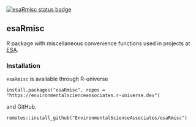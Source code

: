 [![esaRmisc status badge](https://environmentalscienceassociates.r-universe.dev/badges/esaRmisc)](https://environmentalscienceassociates.r-universe.dev)

## esaRmisc

R package with miscellaneous convenience functions used in projects at [ESA](https://esassoc.com/).

### Installation

`esaRmisc` is available through R-universe

```
install.packages("esaRmisc", repos = "https://environmentalscienceassociates.r-universe.dev")
```

and GitHub.

```
remotes::install_github("EnvironmentalScienceAssociates/esaRmisc")
```


